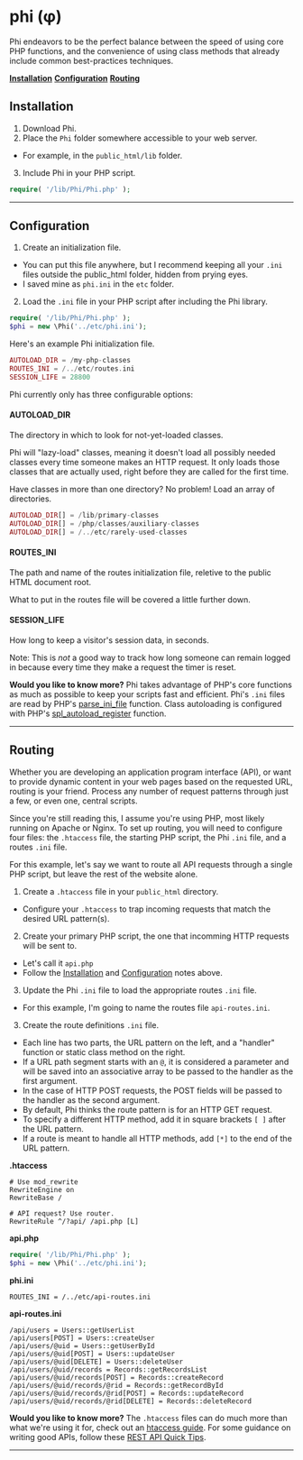 # phi (&phi;)

Phi endeavors to be the perfect balance between the speed of using core PHP functions, and the convenience of using class methods that already include common best-practices techniques.

**[Installation](#installation)**
**[Configuration](#configuration)**
**[Routing](#routing)**

## Installation

1. Download Phi.
2. Place the `Phi` folder somewhere accessible to your web server.
  * For example, in the `public_html/lib` folder.
3. Include Phi in your PHP script.
```php
require( '/lib/Phi/Phi.php' );
```

---

## Configuration

1. Create an initialization file.
  * You can put this file anywhere, but I recommend keeping all your `.ini` files outside the public_html folder, hidden from prying eyes.
  * I saved mine as `phi.ini` in the `etc` folder.
2. Load the `.ini` file in your PHP script after including the Phi library.
```php
require( '/lib/Phi/Phi.php' );
$phi = new \Phi('../etc/phi.ini');
```

Here's an example Phi initialization file.
```php
AUTOLOAD_DIR = /my-php-classes
ROUTES_INI = /../etc/routes.ini
SESSION_LIFE = 28800
```

Phi currently only has three configurable options:

#### AUTOLOAD_DIR

The directory in which to look for not-yet-loaded classes.

Phi will "lazy-load" classes, meaning it doesn't load all possibly needed classes every time someone makes an HTTP request. It only loads those classes that are actually used, right before they are called for the first time.

Have classes in more than one directory? No problem! Load an array of directories.
```php
AUTOLOAD_DIR[] = /lib/primary-classes
AUTOLOAD_DIR[] = /php/classes/auxiliary-classes
AUTOLOAD_DIR[] = /../etc/rarely-used-classes
```

#### ROUTES_INI

The path and name of the routes initialization file, reletive to the public HTML document root.

What to put in the routes file will be covered a little further down.

#### SESSION_LIFE

How long to keep a visitor's session data, in seconds.

Note: This is _not_ a good way to track how long someone can remain logged in because every time they make a request the timer is reset.

**Would you like to know more?**
Phi takes advantage of PHP's core functions as much as possible to keep your scripts fast and efficient.
Phi's `.ini` files are read by PHP's [parse_ini_file][PHP parse_ini_file] function.
Class autoloading is configured with PHP's [spl_autoload_register][PHP spl_autoload_register] function.

---

## Routing

Whether you are developing an application program interface (API), or want to provide dynamic content in your web pages based on the requested URL, routing is your friend. Process any number of request patterns through just a few, or even one, central scripts.

Since you're still reading this, I assume you're using PHP, most likely running on Apache or Nginx. To set up routing, you will need to configure four files: the `.htaccess` file, the starting PHP script, the Phi `.ini` file, and a routes `.ini` file.

For this example, let's say we want to route all API requests through a single PHP script, but leave the rest of the website alone.

1. Create a `.htaccess` file in your `public_html` directory.
  * Configure your `.htaccess` to trap incoming requests that match the desired URL pattern(s).
2. Create your primary PHP script, the one that incomming HTTP requests will be sent to.
  * Let's call it `api.php`
  * Follow the [Installation](#installation) and [Configuration](#configuration) notes above.
3. Update the Phi `.ini` file to load the appropriate routes `.ini` file.
  * For this example, I'm going to name the routes file `api-routes.ini`.
3. Create the route definitions `.ini` file.
  * Each line has two parts, the URL pattern on the left, and a "handler" function or static class method on the right.
  * If a URL path segment starts with an `@`, it is considered a parameter and will be saved into an associative array to be passed to the handler as the first argument.
  * In the case of HTTP POST requests, the POST fields will be passed to the handler as the second argument.
  * By default, Phi thinks the route pattern is for an HTTP GET request.
  * To specify a different HTTP method, add it in square brackets `[ ]` after the URL pattern.
  * If a route is meant to handle all HTTP methods, add `[*]` to the end of the URL pattern.

**.htaccess**
```
# Use mod_rewrite
RewriteEngine on
RewriteBase /

# API request? Use router.
RewriteRule ^/?api/ /api.php [L]
```

**api.php**
```php
require( '/lib/Phi/Phi.php' );
$phi = new \Phi('../etc/phi.ini');
```

**phi.ini**
```
ROUTES_INI = /../etc/api-routes.ini
```

**api-routes.ini**
```
/api/users = Users::getUserList
/api/users[POST] = Users::createUser
/api/users/@uid = Users::getUserById
/api/users/@uid[POST] = Users::updateUser
/api/users/@uid[DELETE] = Users::deleteUser
/api/users/@uid/records = Records::getRecordsList
/api/users/@uid/records[POST] = Records::createRecord
/api/users/@uid/records/@rid = Records::getRecordById
/api/users/@uid/records/@rid[POST] = Records::updateRecord
/api/users/@uid/records/@rid[DELETE] = Records::deleteRecord
```

**Would you like to know more?**
The `.htaccess` files can do much more than what we're using it for, check out an [htaccess guide].
For some guidance on writing good APIs, follow these [REST API Quick Tips].

---

[PHP parse_ini_file]: http://php.net/manual/en/function.parse-ini-file.php
[PHP spl_autoload_register]: http://php.net/manual/en/function.spl-autoload-register.php
[htaccess guide]: http://www.htaccess-guide.com/
[REST API Quick Tips]: http://www.restapitutorial.com/lessons/restquicktips.html
